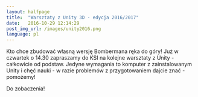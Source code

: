 ```yaml
---
layout: halfpage
title:  "Warsztaty z Unity 3D - edycja 2016/2017"
date:   2016-10-29 12:14:29
post_img_url: /images/unity2016.png
language: pl
---
```

Kto chce zbudować własną wersję Bombermana ręka do góry! Już w czwartek o 14.30 zapraszamy do KSI na kolejne warsztaty z Unity - całkowicie od podstaw. Jedyne wymagania to komputer z zainstalowanym Unity i chęć nauki - w razie problemów z przygotowaniem dajcie znać - pomożemy!

Do zobaczenia!
